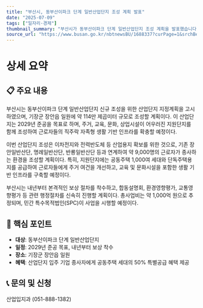 ```yaml
---
title: "부산시, 동부산이파크 단계 일반산업단지 조성 계획 발표"
date: "2025-07-09"
tags: ["일자리·경제"]
thumbnail_summary: "부산시가 동부산이파크 단계 일반산업단지 조성 계획을 발표했습니다."
source_url: "https://www.busan.go.kr/nbtnewsBU/1688337?curPage=1&srchBeginDt=&srchEndDt=&srchKey=&srchText="
---
```


# 상세 요약

## 📋 주요 내용
부산시는 동부산이파크 단계 일반산업단지 신규 조성을 위한 산업단지 지정계획을 고시하였으며, 기장군 장안읍 일원에 약 114만 제곱미터 규모로 조성할 계획이다. 이 산업단지는 2029년 준공을 목표로 하며, 주거, 교육, 문화, 상업시설이 어우러진 지원단지를 함께 조성하여 근로자들의 직주락 자족형 생활 기반 인프라를 확충할 예정이다. 

이번 산업단지 조성은 이차전지와 전력반도체 등 산업용지 확보를 위한 것으로, 기존 장안일반산단, 명례일반산단, 반룡일반산단 등과 연계하여 약 9,000명의 근로자가 종사하는 환경을 조성할 계획이다. 특히, 지원단지에는 공동주택 1,000여 세대와 단독주택용지를 공급하여 근로자들에게 주거 여건을 개선하고, 교육 및 문화시설을 포함한 생활 기반 인프라를 구축할 예정이다.

부산시는 내년부터 본격적인 보상 절차를 착수하고, 합동설명회, 환경영향평가, 교통영향평가 등 관련 행정절차를 신속히 진행할 계획이다. 총사업비는 약 1,000억 원으로 추정되며, 민간 특수목적법인(SPC)이 사업을 시행할 예정이다.

## 🎯 핵심 포인트
- **대상**: 동부산이파크 단계 일반산업단지
- **일정**: 2029년 준공 목표, 내년부터 보상 착수
- **장소**: 기장군 장안읍 일원
- **혜택**: 산업단지 입주 기업 종사자에게 공동주택 세대의 50% 특별공급 혜택 제공

## 📞 문의 및 신청
산업입지과 (051-888-1382)
